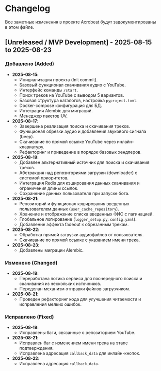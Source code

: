 
# Changelog

Все заметные изменения в проекте Acrobeat будут задокументированы в этом файле.

## [Unreleased / MVP Development] - 2025-08-15 to 2025-08-23

### Добавлено (Added)

- **2025-08-15**:
    - Инициализация проекта (Init commit).
    - Базовый функционал скачивания аудио с YouTube.
    - Интерфейс команды `/start`.
    - Поиск треков на YouTube с выводом 5 вариантов.
    - Базовая структура каталогов, настройка `pyproject.toml`.
    - Docker-compose конфигурация для БД.
    - Интеграция Alembic для миграций.
    - Менеджер пакетов UV.
- **2025-08-17**:
    - Завершена реализация поиска и скачивания треков.
    - Функционал обрезки аудио и добавления звукового сигнала (beep).
    - Скачивание по прямой ссылке YouTube через инлайн-клавиатуру.
    - Рефакторинг и приведение в порядок базовых хендлеров.
- **2025-08-19**:
    - Добавлен альтернативный источник для поиска и скачивания треков.
    - Абстракция над репозиториями загрузки (downloader) с системой приоритетов.
    - Интеграция Redis для кэширования данных скачивания и ограничения длины ссылок.
    - Сохранение данных пользователя при запуске бота.
- **2025-08-21**:
    - Репозиторий и функционал кэширования введенных пользователем данных (`user_cache_repository`).
    - Хранение и отображение списка введенных ФИО с пагинацией.
    - Глобальное логирование (`logger_setup.py`, `config.yaml`).
    - Добавление эффекта fadeout к обрезанным трекам.
- **2025-08-22**:
    - Обработка прямой загрузки аудиофайлов от пользователя.
    - Скачивание по прямой ссылке с указанием имени трека.
- **2025-08-23**:
    - Добавлены миграции Alembic.

### Изменено (Changed)

- **2025-08-19**:
    - Переработана логика сервиса для поочередного поиска и скачивания из нескольких источников.
    - Переделан механизм отправки файлов загрузчиком.
- **2025-08-21**:
    - Проведен рефакторинг кода для улучшения читаемости и исправления мелких ошибок.

### Исправлено (Fixed)

- **2025-08-19**:
    - Исправлены баги, связанные с репозиторием YouTube.
- **2025-08-21**:
    - Исправлен баг с изменением имени трека на этапе подтверждения.
    - Исправлена адресация `callback_data` для инлайн-кнопок.
- **2025-08-22**:
    - Исправлена адресация `callback_data`.
